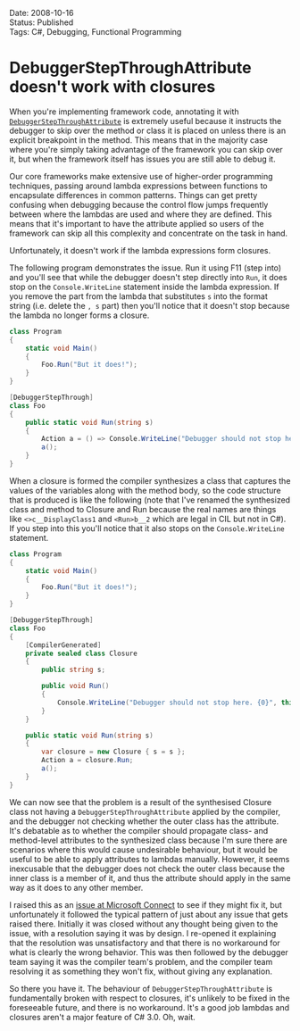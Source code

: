 Date: 2008-10-16  
Status: Published  
Tags: C#, Debugging, Functional Programming  

# DebuggerStepThroughAttribute doesn't work with closures
    
When you're implementing framework code, annotating it with [`DebuggerStepThroughAttribute`](ttp://msdn.microsoft.com/en-us/library/system.diagnostics.debuggerstepthroughattribute.aspx) is extremely useful because it instructs the debugger to skip over the method or class it is placed on unless there is an explicit breakpoint in the method. This means that in the majority case where you're simply taking advantage of the framework you can skip over it, but when the framework itself has issues you are still able to debug it.

Our core frameworks make extensive use of higher-order programming techniques, passing around lambda expressions between functions to encapsulate differences in common patterns. Things can get pretty confusing when debugging because the control flow jumps frequently between where the lambdas are used and where they are defined. This means that it's important to have the attribute applied so users of the framework can skip all this complexity and concentrate on the task in hand.

Unfortunately, it doesn't work if the lambda expressions form closures.

The following program demonstrates the issue. Run it using F11 (step into) and you'll see that while the debugger doesn't step directly into `Run`, it does stop on the `Console.WriteLine` statement inside the lambda expression. If you remove the part from the lambda that substitutes `s` into the format string (i.e. delete the `, s` part) then you'll notice that it doesn't stop because the lambda no longer forms a closure.

~~~csharp
class Program
{
    static void Main()
    {
        Foo.Run("But it does!");
    }
}

[DebuggerStepThrough]
class Foo
{
    public static void Run(string s)
    {
        Action a = () => Console.WriteLine("Debugger should not stop here. {0}", s);
        a();
    }
}
~~~

When a closure is formed the compiler synthesizes a class that captures the values of the variables along with the method body, so the code structure that is produced is like the following (note that I've renamed the synthesized class and method to Closure and Run because the real names are things like `<>c__DisplayClass1` and `<Run>b__2` which are legal in CIL but not in C#). If you step into this you'll notice that it also stops on the `Console.WriteLine` statement.

~~~csharp
class Program
{
    static void Main()
    {
        Foo.Run("But it does!");
    }
}

[DebuggerStepThrough]
class Foo
{
    [CompilerGenerated]
    private sealed class Closure
    {
        public string s;

        public void Run()
        {
            Console.WriteLine("Debugger should not stop here. {0}", this.s);
        }
    }

    public static void Run(string s)
    {
        var closure = new Closure { s = s };
        Action a = closure.Run;
        a();
    }
}
~~~

We can now see that the problem is a result of the synthesised Closure class not having a `DebuggerStepThroughAttribute` applied by the compiler, and the debugger not checking whether the outer class has the attribute. It's debatable as to whether the compiler should propagate class- and method-level attributes to the synthesized class because I'm sure there are scenarios where this would cause undesirable behaviour, but it would be useful to be able to apply attributes to lambdas manually. However, it seems inexcusable that the debugger does not check the outer class because the inner class is a member of it, and thus the attribute should apply in the same way as it does to any other member.

I raised this as an [issue at Microsoft Connect](https://connect.microsoft.com/VisualStudio/feedback/ViewFeedback.aspx?FeedbackID=336367) to see if they might fix it, but unfortunately it followed the typical pattern of just about any issue that gets raised there. Initially it was closed without any thought being given to the issue, with a resolution saying it was by design. I re-opened it explaining that the resolution was unsatisfactory and that there is no workaround for what is clearly the wrong behavior. This was then followed by the debugger team saying it was the compiler team's problem, and the compiler team resolving it as something they won't fix, without giving any explanation.

So there you have it. The behaviour of `DebuggerStepThroughAttribute` is fundamentally broken with respect to closures, it's unlikely to be fixed in the foreseeable future, and there is no workaround. It's a good job lambdas and closures aren't a major feature of C# 3.0. Oh, wait.